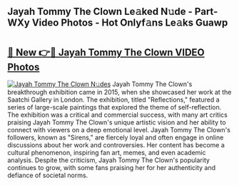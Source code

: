 ## Jayah Tommy The Clown Le𝚊ked N𝚞de - Part-WXy Video Photos - Hot Onlyf𝚊ns Le𝚊ks Guawp

# <h2><a href="http://ab83122.deff.icu/?id=Jayah+Tommy+The+Clown">🔗 New 👉🔴 Jayah Tommy The Clown VIDEO Photos</a></h2>

[![Jayah Tommy The Clown N𝚞des](https://i.imgur.com/rIISA9y.gif)](http://ab83122.deff.icu/?id=Jayah+Tommy+The+Clown)
Jayah Tommy The Clown's breakthrough exhibition came in 2015, when she showcased her work at the Saatchi Gallery in London. The exhibition, titled "Reflections," featured a series of large-scale paintings that explored the theme of self-reflection. The exhibition was a critical and commercial success, with many art critics praising Jayah Tommy The Clown's unique artistic vision and her ability to connect with viewers on a deep emotional level. Jayah Tommy The Clown's followers, known as "Sirens," are fiercely loyal and often engage in online discussions about her work and controversies. Her content has become a cultural phenomenon, inspiring fan art, memes, and even academic analysis. Despite the criticism, Jayah Tommy The Clown's popularity continues to grow, with some fans praising her for her authenticity and defiance of societal norms.
